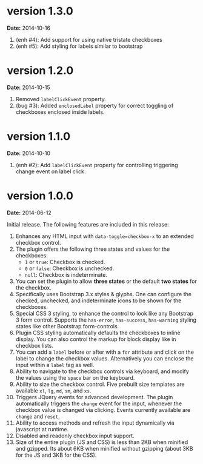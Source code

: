 version 1.3.0
=============
**Date:** 2014-10-16

1. (enh #4): Add support for using native tristate checkboxes
2. (enh #5): Add styling for labels similar to bootstrap

version 1.2.0
=============
**Date:** 2014-10-15

1. Removed `labelClickEvent` property.
2. (bug #3): Added `enclosedLabel` property for correct toggling of checkboxes enclosed inside labels.

version 1.1.0
=============
**Date:** 2014-10-10

1. (enh #2): Add `labelClickEvent` property for controlling triggering change event on label click.

version 1.0.0
=============
**Date:** 2014-06-12

Initial release. The following features are included in this release:

1. Enhances any HTML input with `data-toggle=checkbox-x` to an extended checkbox control. 
2. The plugin offers the following three states and values for the checkboxes:
   - `1` or `true`: Checkbox is checked.
   - `0` or `false`: Checkbox is unchecked.
   - `null`: Checkbox is indeterminate.
3. You can set the plugin to allow **three states** or the default **two states** for the checkbox.
4. Specifically uses Bootstrap 3.x styles & glyphs. One can configure the checked, unchecked, and indeterminate icons to be shown for the checkboxes.
5. Special CSS 3 styling, to enhance the control to look like any Bootstrap 3 form control. Supports the `has-error`, `has-success`, `has-warning`
   styling states like other Bootstrap form-controls.
6. Plugin CSS styling automatically defaults the checkboxes to inline display. You can also control the markup for block display like in checkbox lists.
7. You can add a `label` before or after with a `for` attribute and click on the label to change the checkbox values. Alternatively you can enclose the 
   input within a `label` tag as well.
8. Ability to navigate to the checkbox controls via keyboard, and modify the values using the `space` bar on the keyboard.
9. Ability to size the checkbox control. Five prebuilt size templates are available `xl`, `lg`, `md`, `sm`, and `xs`.
10. Triggers JQuery events for advanced development. The plugin automatically triggers the `change` event for the input, whenever the checkbox value is changed via clicking. Events currently available are `change` and  `reset`.
11. Ability to access methods and refresh the input dynamically via javascript at runtime.
12. Disabled and readonly checkbox input support.
13. Size of the entire plugin (JS and CSS) is less than 2KB when minified and gzipped. Its about 6KB when minified without gzipping (about 3KB for the JS and 3KB for the CSS).
